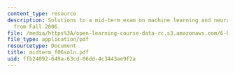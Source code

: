 ```yaml
---
content_type: resource
description: Solutions to a mid-term exam on machine learning and neural networks
  from Fall 2006.
file: /media/https%3A/open-learning-course-data-rc.s3.amazonaws.com/6-867-machine-learning-fall-2006/ffb24092649a63cd06dd4c3443ae9f2a_midterm_f06soln.pdf
file_type: application/pdf
resourcetype: Document
title: midterm_f06soln.pdf
uid: ffb24092-649a-63cd-06dd-4c3443ae9f2a
---
```

